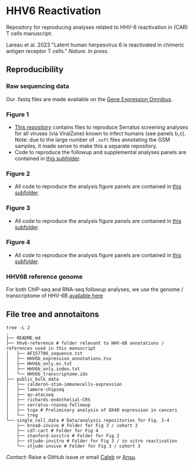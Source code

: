 # HHV6 Reactivation
Repository for reproducing analyses related to HHV-6 reactivation in (CAR) T cells manuscript:

Lareau et al. 2023 "Latent human herpesvirus 6 is reactivated in chimeric antigen receptor T cells." _Nature. In press._

## Reproducibility

### Raw sequencing data
Our .fastq files are made available on the [Gene Expression Omnibus](https://www.ncbi.nlm.nih.gov/geo/query/acc.cgi?acc=GSE210063).

### Figure 1
- [This repository](https://github.com/caleblareau/serratus-reactivation-screen) contains files to reproduce Serratus screening analyses for all viruses (via ViralZone) known to infect humans (see panels b,c). Note: due to the large number of `.soft` files annotating the GSM samples, it made sense to make this a separate repository.
- Code to reproduce the followup and supplemental analyses panels are contained in [this subfolder](https://github.com/caleblareau/hhv6-reactivation/tree/main/public_bulk_data).

### Figure 2
- All code to reproduce the analysis figure panels are contained in [this subfolder](https://github.com/caleblareau/hhv6-reactivation/tree/main/single_cell_data/stanford-invitro/code).

### Figure 3
- All code to reproduce the analysis figure panels are contained in [this subfolder](https://github.com/caleblareau/hhv6-reactivation/tree/main/single_cell_data/broad-invivo/code).

### Figure 4
- All code to reproduce the analysis figure panels are contained in [this subfolder](https://github.com/caleblareau/hhv6-reactivation/tree/main/single_cell_data/cd7-cart/code).



### HHV6B reference genome

For both ChIP-seq and RNA-seq followup analyses, we use the genome / transcriptome of HHV-6B [available here](https://www.ncbi.nlm.nih.gov/nuccore/AF157706)

## File tree and annotaitons

```
tree -L 2     
.
├── README.md
├── hhv6-reference # folder relevant to HHV-6B annotations / references used in this manuscript
│   ├── AF157706_sequence.txt
│   ├── HHV6b_expression_annotations.tsv 
│   ├── HHV6b_only.ec.txt
│   ├── HHV6b_only.index.txt
│   └── HHV6b_transcriptome.idx
├── public_bulk_data
│   ├── calderon-stim-immunecells-expression
│   ├── lamere-chipseq
│   ├── qu-atacseq
│   ├── richards-endothelial-CRS
│   ├── serratus-rnaseq-followup
│   ├── tcga # Preliminary analysis of OX40 expression in cancers
│   └── treg
└── single_cell_data # Data/analysis repositories for Fig. 2-4
    ├── broad-invivo # Folder for Fig 3 / cohort 2
    ├── cd7-cart # Folder for Fig 4
    ├── stanford-invitro # Folder for Fig 2
    ├── stjude-invitro # Folder for Fig 3 / in vitro reactivation
    └── stjude-invivo # Folder for Fig 3 / cohort 3
```

*Contact:* Raise a GitHub issue or email [Caleb](mailto:lareauc@mskcc.org) or [Ansu](satpathy@stanford.edu).

<br>
